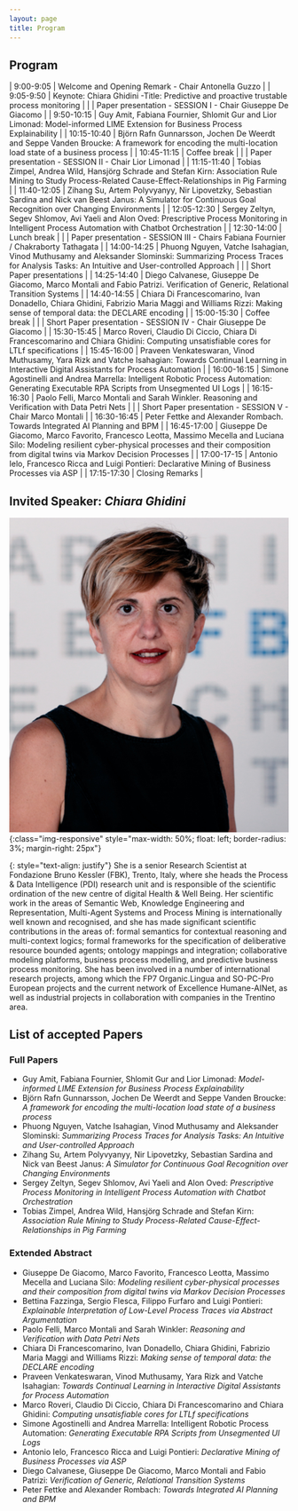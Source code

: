 ```yaml
---
layout: page
title: Program
---
```


## Program
|   9:00-9:05 | Welcome and Opening Remark - Chair Antonella Guzzo                                                                                                                                                          |
|   9:05-9:50 | Keynote: Chiara Ghidini -Title:  Predictive and proactive trustable process monitoring                                                                                                                      |
|             | Paper presentation - SESSION I  -  Chair Giuseppe De Giacomo                                                                                                                                                |
|  9:50-10:15 | Guy Amit, Fabiana Fournier, Shlomit Gur and Lior Limonad: Model-informed LIME Extension for Business Process Explainability                                                                                 |
| 10:15-10:40 | Björn Rafn Gunnarsson, Jochen De Weerdt and Seppe Vanden Broucke: A framework for encoding the multi-location load state of a business process                                                              |
| 10:45-11:15 | Coffee break                                                                                                                                                                                                |
|             | Paper presentation - SESSION II  -  Chair Lior Limonad                                                                                                                                                      |
| 11:15-11:40 | Tobias Zimpel, Andrea Wild, Hansjörg Schrade and Stefan Kirn: Association Rule Mining to Study Process-Related Cause-Effect-Relationships in Pig Farming                                                    |
| 11:40-12:05 | Zihang Su, Artem Polyvyanyy, Nir Lipovetzky, Sebastian Sardina and Nick van Beest Janus: A Simulator for Continuous Goal Recognition over Changing Environments                                             |
| 12:05-12:30 | Sergey Zeltyn, Segev Shlomov, Avi Yaeli and Alon Oved: Prescriptive Process Monitoring in Intelligent Process Automation with Chatbot Orchestration                                                         |
| 12:30-14:00 | Lunch break                                                                                                                                                                                                 |
|             | Paper presentation - SESSION III  -  Chairs Fabiana Fournier / Chakraborty Tathagata                                                                                                                        |
| 14:00-14:25 | Phuong Nguyen, Vatche Isahagian, Vinod Muthusamy and Aleksander Slominski: Summarizing Process Traces for Analysis Tasks: An Intuitive and User-controlled Approach                                         |
|             | Short Paper presentations                                                                                                                                                                                   |
| 14:25-14:40 | Diego Calvanese, Giuseppe De Giacomo, Marco Montali and Fabio Patrizi. Verification of Generic, Relational Transition Systems                                                                               |
| 14:40-14:55 | Chiara Di Francescomarino, Ivan Donadello, Chiara Ghidini, Fabrizio Maria Maggi and Williams Rizzi: Making sense of temporal data: the DECLARE encoding                                                     |
| 15:00-15:30 | Coffee break                                                                                                                                                                                                |
|             | Short Paper presentation - SESSION IV  - Chair  Giuseppe De Giacomo                                                                                                                                         |
| 15:30-15:45 | Marco Roveri, Claudio Di Ciccio, Chiara Di Francescomarino and Chiara Ghidini: Computing unsatisfiable cores for LTLf specifications                                                                        |
| 15:45-16:00 | Praveen Venkateswaran, Vinod Muthusamy, Yara Rizk and Vatche Isahagian: Towards Continual Learning in Interactive Digital Assistants for Process Automation                                                 |
| 16:00-16:15 | Simone Agostinelli and Andrea Marrella: Intelligent Robotic Process Automation: Generating Executable RPA Scripts from Unsegmented UI Logs                                                                  |
| 16:15-16:30 | Paolo Felli, Marco Montali and Sarah Winkler. Reasoning and Verification with Data Petri Nets                                                                                                               |
|             | Short Paper presentation - SESSION V  -  Chair Marco Montali                                                                                                                                                |
| 16:30-16:45 | Peter Fettke and Alexander Rombach. Towards Integrated AI Planning and BPM                                                                                                                                  |
| 16:45-17:00 | Giuseppe De Giacomo, Marco Favorito, Francesco Leotta, Massimo Mecella and Luciana Silo: Modeling resilient cyber-physical processes and their composition from digital twins via Markov Decision Processes |
| 17:00-17-15 | Antonio Ielo, Francesco Ricca and Luigi Pontieri: Declarative Mining of Business Processes via ASP                                                                                                          |
| 17:15-17:30 | Closing Remarks                                                                                                                                                                                             |




## Invited Speaker: _Chiara Ghidini_
![ghidini](/assets/img/ghidini.jpg){:class="img-responsive" style="max-width: 50%; float: left; border-radius: 3%; margin-right: 25px"}

{: style="text-align: justify"}
She is a senior Research Scientist at Fondazione Bruno Kessler (FBK), Trento, Italy, where she heads the Process & Data Intelligence (PDI) research unit and is responsible of the scientific ordination of the new centre of digital Health & Well Being. Her scientific work in the areas of Semantic Web, Knowledge Engineering and Representation, Multi-Agent Systems and Process Mining is internationally well known and recognised, and she has made significant scientific contributions in the areas of: formal semantics for contextual reasoning and multi-context logics; formal frameworks for the specification of deliberative resource bounded agents; ontology mappings and integration; collaborative modeling platforms, business process modelling, and predictive business process monitoring. She has been involved in a number of international research projects, among which the FP7 Organic.Lingua and SO-PC-Pro European projects and the current network of Excellence Humane-AINet, as well as industrial projects in collaboration with companies in the Trentino area.

## List of accepted Papers

### Full Papers
- Guy Amit, Fabiana Fournier, Shlomit Gur and Lior Limonad: _Model-informed LIME Extension for Business Process Explainability_
- Björn Rafn Gunnarsson, Jochen De Weerdt and Seppe Vanden Broucke: _A framework for encoding the multi-location load state of a business process_
- Phuong Nguyen, Vatche Isahagian, Vinod Muthusamy and Aleksander Slominski: _Summarizing Process Traces for Analysis Tasks: An Intuitive and User-controlled Approach_
- Zihang Su, Artem Polyvyanyy, Nir Lipovetzky, Sebastian Sardina and Nick van Beest Janus: _A Simulator for Continuous Goal Recognition over Changing Environments_
- Sergey Zeltyn, Segev Shlomov, Avi Yaeli and Alon Oved: _Prescriptive Process Monitoring in Intelligent Process Automation with Chatbot Orchestration_
- Tobias Zimpel, Andrea Wild, Hansjörg Schrade and Stefan Kirn: _Association Rule Mining to Study Process-Related Cause-Effect-Relationships in Pig Farming_

### Extended Abstract

- Giuseppe De Giacomo, Marco Favorito, Francesco Leotta, Massimo Mecella and Luciana Silo: _Modeling resilient cyber-physical processes and their composition from digital twins via Markov Decision Processes_
- Bettina Fazzinga, Sergio Flesca, Filippo Furfaro and Luigi Pontieri: _Explainable Interpretation of Low-Level Process Traces via Abstract Argumentation_
- Paolo Felli, Marco Montali and Sarah Winkler: _Reasoning and Verification with Data Petri Nets_
- Chiara Di Francescomarino, Ivan Donadello, Chiara Ghidini, Fabrizio Maria Maggi and Williams Rizzi: _Making sense of temporal data: the DECLARE encoding_
- Praveen Venkateswaran, Vinod Muthusamy, Yara Rizk and Vatche Isahagian: _Towards Continual Learning in Interactive Digital Assistants for Process Automation_
- Marco Roveri, Claudio Di Ciccio, Chiara Di Francescomarino and Chiara Ghidini: _Computing unsatisfiable cores for LTLf specifications_
- Simone Agostinelli and Andrea Marrella: Intelligent Robotic Process Automation: _Generating Executable RPA Scripts from Unsegmented UI Logs_
- Antonio Ielo, Francesco Ricca and Luigi Pontieri: _Declarative Mining of Business Processes via ASP_
- Diego Calvanese, Giuseppe De Giacomo, Marco Montali and Fabio Patrizi: _Verification of Generic, Relational Transition Systems_
- Peter Fettke and Alexander Rombach: _Towards Integrated AI Planning and BPM_

